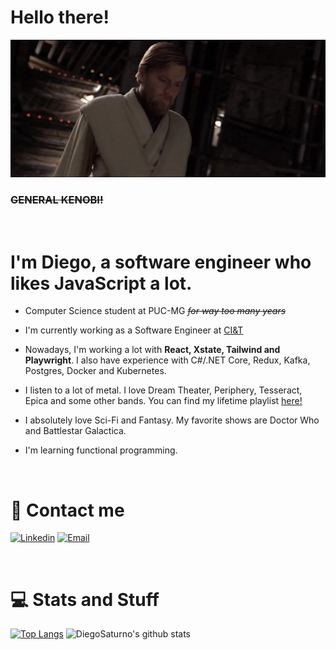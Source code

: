 # Hello there!

![Hello there!](images/hellothere.gif)
### ~~GENERAL KENOBI!~~

<br>

# I'm Diego, a software engineer who likes JavaScript **a lot**.

- Computer Science student at PUC-MG _~~for way too many years~~_

- I'm currently working as a Software Engineer at [CI&T](https://ciandt.com/)

- Nowadays, I'm working a lot with **React, Xstate, Tailwind and Playwright**. I also have experience with C#/.NET Core, Redux, Kafka, Postgres, Docker and Kubernetes.

- I listen to a lot of metal. I love Dream Theater, Periphery, Tesseract, Epica and some other bands. You can find my lifetime playlist [here!](https://open.spotify.com/playlist/2SW0uHhTCw2GkQj7nNcofG?si=c6fa716ed69e4471)
- I absolutely love Sci-Fi and Fantasy. My favorite shows are Doctor Who and Battlestar Galactica.

- I'm learning functional programming.

<br>

# 💬 Contact me

[![Linkedin](https://img.shields.io/badge/Linkedin-Diego%20Oliveira-00BFFF?logo=linkedin&logoColor=white)](https://www.linkedin.com/in/diegooliveiras/)
[![Email](https://img.shields.io/badge/Email-diego.setubal1@gmail.com-FF0000?logo=gmail&logoColor=white)](diego.setubal1@gmail.com)

<br>

# 💻 Stats and Stuff

[![Top Langs](https://github-readme-stats.vercel.app/api/top-langs/?username=DiegoSaturno&theme=tokyonight)](https://github.com/anuraghazra/github-readme-stats)
![DiegoSaturno's github stats](https://github-readme-stats.vercel.app/api?username=DiegoSaturno&show_icons=true&theme=tokyonight&count_private=true)


<!--
**DiegoSaturno/DiegoSaturno** is a ✨ _special_ ✨ repository because its `README.md` (this file) appears on your GitHub profile.

Here are some ideas to get you started:

- 🔭 I’m currently working on ...
- 🌱 I’m currently learning ...
- 👯 I’m looking to collaborate on ...
- 🤔 I’m looking for help with ...
- 💬 Ask me about ...
- 📫 How to reach me: ...
- 😄 Pronouns: ...
- ⚡ Fun fact: ...
-->
